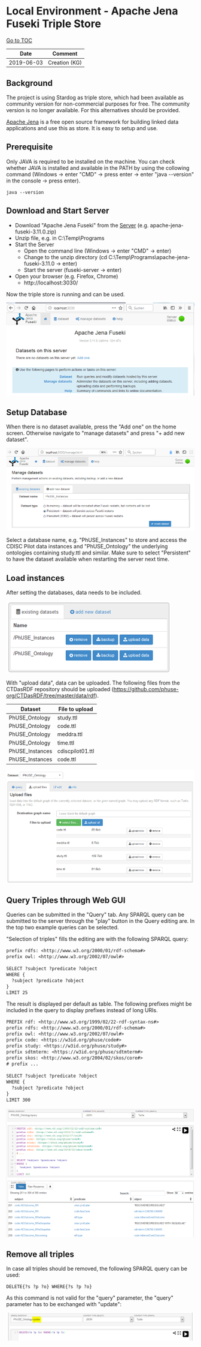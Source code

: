# Local Environment - Apache Jena Fuseki Triple Store

[Go to TOC](TableOfContents.md)

| Date       | Comment       |
| ---------- | ------------- |
| 2019-06-03 | Creation (KG) |


## Background

The project is using Stardog as triple store, which had been available as community version for non-commercial purposes for free. The community version is no longer available. For this alternatives should be provided.

[Apache Jena](https://jena.apache.org/) is a free open source framework for building linked data applications and use this as store. It is easy to setup and use.

## Prerequisite

Only JAVA is required to be installed on the machine. You can check whether JAVA is installed and available in the PATH by using the collowing command (Windows -> enter "CMD" -> press enter -> enter "java --version" in the console -> press enter).

```
java --version
```

## Download and Start Server

* Download "Apache Jena Fuseki" from the [Server](https://jena.apache.org/download/) (e.g. apache-jena-fuseki-3.11.0.zip)
* Unzip file, e.g. in C:\Temp\Programs
* Start the Server
  * Open the command line (Windows -> enter "CMD" -> enter)
  * Change to the unzip directory (cd C:\Temp\Programs\apache-jena-fuseki-3.11.0 -> enter)
  * Start the server (fuseki-server -> enter)
* Open your browser (e.g. Firefox, Chrome)
  * http://localhost:3030/

Now the triple store is running and can be used.

![Figure: Blank Apache Jena Fuseki Server"](./images/apache_jena_fuseki_01.png)

## Setup Database

When there is no dataset available, press the "Add one" on the home screen. Otherwise navigate to "manage datasets" and press "+ add new dataset".

![Figure: Setup Database"](./images/apache_jena_fuseki_02.png)

Select a database name, e.g. "PhUSE_Instances" to store and access the CDISC Pilot data instances and "PhUSE_Ontology" the underlying ontologies containing study.ttl and similar. Make sure to select "Persistent" to have the dataset available when restarting the server next time.

## Load instances

After setting the databases, data needs to be included. 

![Figure: Setup Database"](./images/apache_jena_fuseki_03.png)

With "upload data", data can be uploaded. The following files from the CTDasRDF repository should be uploaded (https://github.com/phuse-org/CTDasRDF/tree/master/data/rdf).

| Dataset         | File to upload   |
| --------------- | ---------------- |
| PhUSE_Ontology  | study.ttl        |
| PhUSE_Ontology  | code.ttl         |
| PhUSE_Ontology  | meddra.ttl       |
| PhUSE_Ontology  | time.ttl         |
| PhUSE_Instances | cdiscpilot01.ttl |
| PhUSE_Instances | code.ttl         |

![Figure: Upload Data"](./images/apache_jena_fuseki_05.png)

## Query Triples through Web GUI

Queries can be submitted in the "Query" tab. Any SPARQL query can be submitted to the server through the "play" button in the Query editing are.
In the top two example queries can be selected. 

"Selection of triples" fills the editing are with the following SPARQL query:

```
prefix rdfs: <http://www.w3.org/2000/01/rdf-schema#>
prefix owl: <http://www.w3.org/2002/07/owl#>

SELECT ?subject ?predicate ?object
WHERE {
  ?subject ?predicate ?object
}
LIMIT 25
```

The result is displayed per default as table. The following prefixes might be included in the query to display prefixes instead of long URIs.

```
PREFIX rdf: <http://www.w3.org/1999/02/22-rdf-syntax-ns#>
prefix rdfs: <http://www.w3.org/2000/01/rdf-schema#>
prefix owl: <http://www.w3.org/2002/07/owl#>
prefix code: <https://w3id.org/phuse/code#>                          
prefix study: <https://w3id.org/phuse/study#> 
prefix sdtmterm: <https://w3id.org/phuse/sdtmterm#> 
prefix skos: <http://www.w3.org/2004/02/skos/core#>
# prefix ...

SELECT ?subject ?predicate ?object
WHERE {
  ?subject ?predicate ?object
}
LIMIT 300
```
![Figure: Prefix definitions"](./images/apache_jena_fuseki_06.png)

## Remove all triples

In case all triples should be removed, the following SPARQL query can be used:

```
DELETE{?s ?p ?o} WHERE{?s ?p ?o}
```
As this command is not valid for the "query" parameter, the "query" parameter has to be exchanged with "update":

![Figure: Update SPARQL Query"](./images/apache_jena_fuseki_04.png)